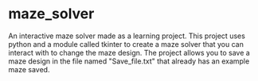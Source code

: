 # maze_solver
An interactive maze solver made as a learning project.
This project uses python and a module called tkinter to create a maze solver that you can interact with to change the maze design. 
The project allows you to save a maze design in the file named "Save_file.txt" that already has an example maze saved.
